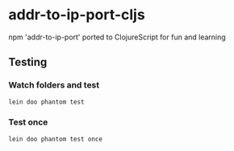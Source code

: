 # addr-to-ip-port-cljs

npm 'addr-to-ip-port' ported to ClojureScript for fun and learning

## Testing

### Watch folders and test

```bash
lein doo phantom test
```

### Test once

```bash
lein doo phantom test once
```


